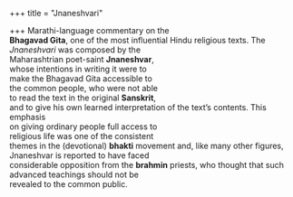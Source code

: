 +++
title = "Jnaneshvari"

+++
Marathi-language commentary on the  
**Bhagavad Gita**, one of the most influential Hindu religious texts. The  
*Jnaneshvari* was composed by the  
Maharashtrian poet-saint **Jnaneshvar**,  
whose intentions in writing it were to  
make the Bhagavad Gita accessible to  
the common people, who were not able  
to read the text in the original **Sanskrit**,  
and to give his own learned interpretation of the text’s contents. This emphasis  
on giving ordinary people full access to  
religious life was one of the consistent  
themes in the (devotional) **bhakti** movement and, like many other figures,  
Jnaneshvar is reported to have faced  
considerable opposition from the **brahmin** priests, who thought that such  
advanced teachings should not be  
revealed to the common public.